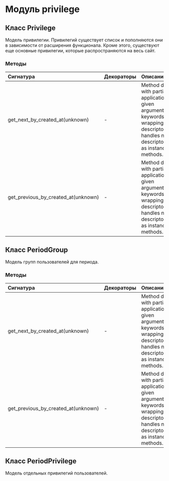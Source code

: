 # Модуль privilege



## Класс Privilege

Модель привилегии. Привилегий существует список и пополняются они в зависимости от расширения функционала. Кроме этого, существуют еще основные привилегии, которые распространяются на весь сайт.

### Методы

| Сигнатура                           | Декораторы | Описание                                                                                                                                                                      |
| :---------------------------------- | :--------- | :---------------------------------------------------------------------------------------------------------------------------------------------------------------------------- |
| get_next_by_created_at(unknown)     | -          | Method descriptor with partial application of the given argumentsand keywords.Supports wrapping existing descriptors and handles non-descriptorcallables as instance methods. |
| get_previous_by_created_at(unknown) | -          | Method descriptor with partial application of the given argumentsand keywords.Supports wrapping existing descriptors and handles non-descriptorcallables as instance methods. |

## Класс PeriodGroup

Модель групп пользователей для периода.

### Методы

| Сигнатура                           | Декораторы | Описание                                                                                                                                                                      |
| :---------------------------------- | :--------- | :---------------------------------------------------------------------------------------------------------------------------------------------------------------------------- |
| get_next_by_created_at(unknown)     | -          | Method descriptor with partial application of the given argumentsand keywords.Supports wrapping existing descriptors and handles non-descriptorcallables as instance methods. |
| get_previous_by_created_at(unknown) | -          | Method descriptor with partial application of the given argumentsand keywords.Supports wrapping existing descriptors and handles non-descriptorcallables as instance methods. |

## Класс PeriodPrivilege

Модель отдельных привилегий пользователей.